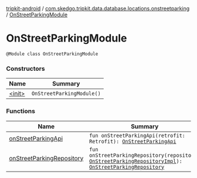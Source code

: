[tripkit-android](../../index.md) / [com.skedgo.tripkit.data.database.locations.onstreetparking](../index.md) / [OnStreetParkingModule](./index.md)

# OnStreetParkingModule

`@Module class OnStreetParkingModule`

### Constructors

| Name | Summary |
|---|---|
| [&lt;init&gt;](-init-.md) | `OnStreetParkingModule()` |

### Functions

| Name | Summary |
|---|---|
| [onStreetParkingApi](on-street-parking-api.md) | `fun onStreetParkingApi(retrofit: Retrofit): `[`OnStreetParkingApi`](../-on-street-parking-api/index.md) |
| [onStreetParkingRepository](on-street-parking-repository.md) | `fun onStreetParkingRepository(repository: `[`OnStreetParkingRepositoryImpl`](../-on-street-parking-repository-impl/index.md)`): `[`OnStreetParkingRepository`](../../com.skedgo.tripkit.parkingspots/-on-street-parking-repository/index.md) |
